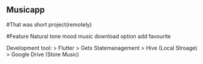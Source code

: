 ## Musicapp
#That was short project(remotely)

  #Feature
  Natural tone
   mood music
   download option
  add favourite

  Development tool:
    > Flutter
    > Getx Statemanagement
    > Hive (Local Stroage)
    > Google Drive (Store Music)
    
